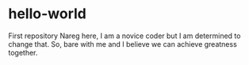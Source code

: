 # hello-world
First repository
Nareg here, I am a novice coder but I am determined to change that. So, bare with me and I believe we can achieve greatness together.
